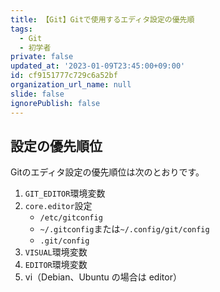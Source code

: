 ```yaml
---
title: 【Git】Gitで使用するエディタ設定の優先順
tags:
  - Git
  - 初学者
private: false
updated_at: '2023-01-09T23:45:00+09:00'
id: cf9151777c729c6a52bf
organization_url_name: null
slide: false
ignorePublish: false
---
```

## 設定の優先順位

Gitのエディタ設定の優先順位は次のとおりです。

1. `GIT_EDITOR`環境変数 
2. `core.editor`設定
    - `/etc/gitconfig` 
    - `~/.gitconfig`または`~/.config/git/config`
    - `.git/config`
3. `VISUAL`環境変数
4. `EDITOR`環境変数 
5. vi（Debian、Ubuntu の場合は editor）
